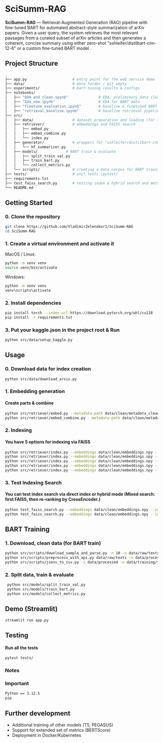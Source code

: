 # SciSumm-RAG

**SciSumm-RAG** — Retrieval-Augmented Generation (RAG) pipeline with fine-tuned BART for automated abstract-style summarization of arXiv papers. Given a user query, the system retrieves the most relevant passages from a curated subset of arXiv articles and then generates a coherent, concise summary using either zero-shot "sshleifer/distilbart-cnn-12-6" or a custom fine-tuned BART model .

## Project Structure
```graphql
.
├── app.py                     # entry point for the web service demo
├── data/                      # data folder / git empty
├── experiments/               # bart-tuning results & configs
├── notebooks/                 
│   ├── "EDA and clean.ipynb"              # EDA, preliminary data cleaning for indexing
│   ├── "Eda_new.ipynb"                    # EDA for BART data 
│   ├── "finetune_evaluation.ipynb"        # baseline & finetuned BART comparison with ROUGE
│   ├── "retrieval_baseline.ipynb"         # baseline retrieval pipeline & test summary with baseline model
├── src/
│   ├── data/                  # dataset preparation and loading (for index)
│   ├── retriever/             # embeddings and FAISS search
│   │   ├── embed.py
│   │   ├── embed_combine.py
│   │   └── index.py
│   ├── generator/             # wrappers for "sshleifer/distilbart-cnn-12-6" and BART summary
│   │   └── hf_summarizer.py
│   ├── models/             # BART train & evaluate
│   │   ├── split_train_val.py
│   │   ├── train_bart.py
│   │   └── collect_metrics.py
│   └── scripts/               # creating a data corpus for BART training
├── tests/                     # unit tests (pytest)
├── requirements.txt
├── test_faiss_search.py       # testing index & hybrid search and metrics
└── README.md
```

## Getting Started

### 0. Clone the repository

```bash
git clone https://github.com/VladimirZelenokor1/SciSumm-RAG
cd SciSumm-RAG
```

### 1. Create a virtual environment and activate it

MacOS / Linux:
    
```bash
python -m venv venv
source venv/bin/activate
```
Windows:

```bash
python -m venv venv
venv\scripts\activate
```

### 2. Install dependencies
```bash
pip install torch --index-url https://download.pytorch.org/whl/cu118 
pip install -r requirements.txt
```

### 3. Put your kaggle.json in the project root & Run
```bash
python src/data/setup_kaggle.py
```

## Usage
### 0. Download data for index creation

```bash
python src/data/download_arxiv.py
```

### 1. Embedding generation
#### Create parts & combine
```bash
python src/retriever/embed.py --metadata-path data/clean/metadata_clean.csv --out-dir data/clean/ 
python src/retriever/embed_combine.py --metadata-path data/clean/metadata_clean.csv --out-dir data/clean/ 
```

### 2. Indexing
#### You have 5 options for indexing via FAISS
```bash
python src/retriever/index.py --embeddings data/clean/embeddings.npy --ids data/clean/ids.json --index-prefix data/index/faiss/flat_index --type FlatIP
python src/retriever/index.py --embeddings data/clean/embeddings.npy --ids data/clean/ids.json --index-prefix data/index/faiss/flatl2_index --type FlatL2 
python src/retriever/index.py --embeddings data/clean/embeddings.npy --ids data/clean/ids.json --index-prefix data/index/faiss/hnsw_index --type HNSW  
python src/retriever/index.py --embeddings data/clean/embeddings.npy --ids data/clean/ids.json --index-prefix data/index/faiss/ivfpq_index --type IVFPQ  
python src/retriever/index.py --embeddings data/clean/embeddings.npy --ids data/clean/ids.json --index-prefix data/index/faiss/opqivfpq_index --type OPQIVFPQ  
```

### 3. Test Indexing Search
#### You can test index search via direct index or hybrid mode (Mixed search: first FAISS, then re-ranking by CrossEncoder.)
```bash
python test_faiss_search.py --embeddings data/clean/embeddings.npy --ids data/clean/ids.json --index data/index/faiss/flat_index.index --mode flat --topk 5 --sample-size 1000
python test_faiss_search.py --embeddings data/clean/embeddings.npy --ids data/clean/ids.json --index data/index/faiss/ivfpq_index.index --chunks data/clean/chunks.jsonl --mode hybrid --topk-coarse 50 --topk 5 --sample-size 500 --rerank-model cross-encoder/ms-marco-MiniLM-L-6-v2
```

## BART Training
### 1. Download, clean data (for BART train)
```bash
python src/scripts/download_sample_and_parse.py -n 10 -o data/raw/texts -t tmp
python src/scripts/preprocess_with_api.py data/raw/texts -o data/processed --delay 1.0
python src/scripts/jsons_to_csv.py -i data/processed -o data/training/train_pairs.csv
```

### 2. Split data, train & evaluate 
```bash
 python src/models/split_train_val.py
 python src/models/train_bart.py 
 python src/models/collect_metrics.py 
```

## Demo (Streamlit)
```bash
streamlit run app.py
```

## Testing
#### Run all the tests
```bash
pytest tests/ 
```

### Notes

### Important

```bash
Python == 3.12.5
pip
```

## Further development
* Additional training of other models (T5, PEGASUS)
* Support for extended set of metrics (BERTScore)
* Deployment in Docker/Kubernetes